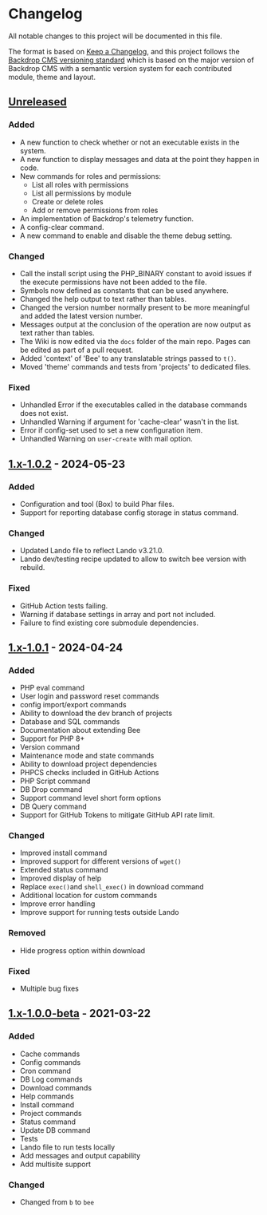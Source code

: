 # Changelog

All notable changes to this project will be documented in this file.

The format is based on [Keep a Changelog](https://keepachangelog.com/en/1.1.0/),
and this project follows the
[Backdrop CMS versioning standard](https://github.com/backdrop-ops/contrib#releases)
which is based on the major version of Backdrop CMS with a semantic version
system for each contributed module, theme and layout.

## [Unreleased]

### Added
- A new function to check whether or not an executable exists in the system.
- A new function to display messages and data at the point they happen in code.
- New commands for roles and permissions:
  - List all roles with permissions
  - List all permissions by module
  - Create or delete roles
  - Add or remove permissions from roles
- An implementation of Backdrop's telemetry function.
- A config-clear command.
- A new command to enable and disable the theme debug setting.

### Changed
- Call the install script using the PHP_BINARY constant to avoid issues if the
execute permissions have not been added to the file.
- Symbols now defined as constants that can be used anywhere.
- Changed the help output to text rather than tables.
- Changed the version number normally present to be more meaningful and added the latest version number.
- Messages output at the conclusion of the operation are now output as text rather than tables.
- The Wiki is now edited via the `docs` folder of the main repo. Pages can be edited as part of a pull request.
- Added 'context' of 'Bee' to any translatable strings passed to `t()`.
- Moved 'theme' commands and tests from 'projects' to dedicated files.

### Fixed
- Unhandled Error if the executables called in the database commands does
not exist.
- Unhandled Warning if argument for 'cache-clear' wasn't in the list.
- Error if config-set used to set a new configuration item.
- Unhandled Warning on `user-create` with mail option.

## [1.x-1.0.2] - 2024-05-23

### Added
- Configuration and tool (Box) to build Phar files.
- Support for reporting database config storage in status command.

### Changed
- Updated Lando file to reflect Lando v3.21.0.
- Lando dev/testing recipe updated to allow to switch bee version with rebuild.

### Fixed
- GitHub Action tests failing.
- Warning if database settings in array and port not included.
- Failure to find existing core submodule dependencies.

## [1.x-1.0.1] - 2024-04-24

### Added
- PHP eval command
- User login and password reset commands
- config import/export commands
- Ability to download the dev branch of projects
- Database and SQL commands
- Documentation about extending Bee
- Support for PHP 8+
- Version command
- Maintenance mode and state commands
- Ability to download project dependencies
- PHPCS checks included in GitHub Actions
- PHP Script command
- DB Drop command
- Support command level short form options
- DB Query command
- Support for GitHub Tokens to mitigate GitHub API rate limit.

### Changed
- Improved install command
- Improved support for different versions of `wget()`
- Extended status command
- Improved display of help
- Replace `exec()`and `shell_exec()` in download command
- Additional location for custom commands
- Improve error handling
- Improve support for running tests outside Lando

### Removed
- Hide progress option within download

### Fixed
- Multiple bug fixes

## [1.x-1.0.0-beta] - 2021-03-22

### Added
- Cache commands
- Config commands
- Cron command
- DB Log commands
- Download commands
- Help commands
- Install command
- Project commands
- Status command
- Update DB command
- Tests
- Lando file to run tests locally
- Add messages and output capability
- Add multisite support
### Changed
- Changed from `b` to `bee`

[Unreleased]: https://github.com/backdrop-contrib/bee/compare/1.x-1.0.2...HEAD
[1.x-1.0.2]: https://github.com/backdrop-contrib/bee/compare/1.x-1.0.1...1.x-1.0.2
[1.x-1.0.1]: https://github.com/backdrop-contrib/bee/compare/1.x-1.0.0-beta...1.x-1.0.1
[1.x-1.0.0-beta]: https://github.com/backdrop-contrib/bee/compare/v0.0.0...1.x-1.0.0-beta
